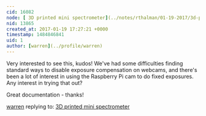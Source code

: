 ```yaml
---
cid: 16082
node: [ 3D printed mini spectrometer](../notes/rthalman/01-19-2017/3d-printed-mini-spectrometer)
nid: 13865
created_at: 2017-01-19 17:27:21 +0000
timestamp: 1484846841
uid: 1
author: [warren](../profile/warren)
---
```


Very interested to see this, kudos! We've had some difficulties finding standard ways to disable exposure compensation on webcams, and there's been a lot of interest in using the Raspberry Pi cam to do fixed exposures. Any interest in trying that out? 

Great documentation - thanks!

[warren](../profile/warren) replying to: [ 3D printed mini spectrometer](../notes/rthalman/01-19-2017/3d-printed-mini-spectrometer)

